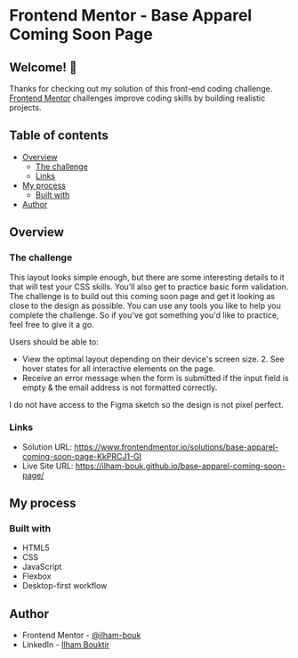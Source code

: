 # Frontend Mentor - Base Apparel Coming Soon Page

## Welcome! 👋

Thanks for checking out my solution of this front-end coding challenge.<br>
[Frontend Mentor](https://www.frontendmentor.io) challenges improve coding skills by building realistic projects.

## Table of contents

- [Overview](#overview)
  - [The challenge](#the-challenge)
  - [Links](#links)
- [My process](#my-process)
  - [Built with](#built-with)
- [Author](#author)

## Overview

### The challenge

This layout looks simple enough, but there are some interesting details to it that will test your CSS skills. You'll also get to practice basic form validation. The challenge is to build out this coming soon page and get it looking as close to the design as possible. You can use any tools you like to help you complete the challenge. So if you've got something you'd like to practice, feel free to give it a go.

Users should be able to:
- View the optimal layout depending on their device's screen size. 2. See hover states for all interactive elements on the page.
- Receive an error message when the form is submitted if the input field is empty & the email address is not formatted correctly.

I do not have access to the Figma sketch so the design is not pixel perfect.

### Links

- Solution URL: https://www.frontendmentor.io/solutions/base-apparel-coming-soon-page-KkPRCJ1-GI
- Live Site URL: https://ilham-bouk.github.io/base-apparel-coming-soon-page/

## My process

### Built with

- HTML5
- CSS
- JavaScript
- Flexbox
- Desktop-first workflow

## Author

- Frontend Mentor - [@ilham-bouk](https://www.frontendmentor.io/profile/ilham-bouk)
- LinkedIn - [Ilham Bouktir](https://www.linkedin.com/in/ilham-bouktir-0b266b31b) 
